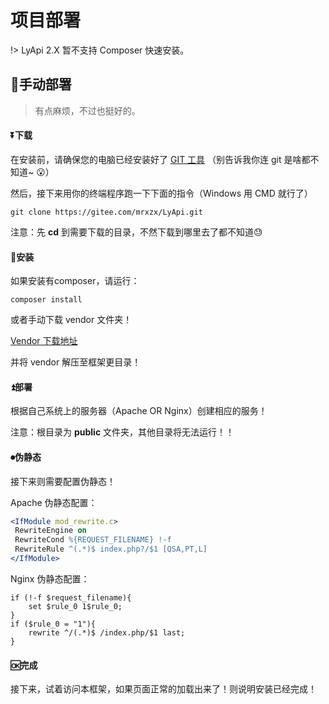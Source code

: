 # 项目部署

!> LyApi 2.X 暂不支持 Composer 快速安装。

## 🍪手动部署

> 有点麻烦，不过也挺好的。

#### ⏬下载

在安装前，请确保您的电脑已经安装好了 [GIT 工具](https://git-scm.com/) （别告诉我你连 git 是啥都不知道~ 😮）

然后，接下来用你的终端程序跑一下下面的指令（Windows 用 CMD 就行了）

```command
git clone https://gitee.com/mrxzx/LyApi.git
```

注意：先 **cd** 到需要下载的目录，不然下载到哪里去了都不知道😓

#### 💽安装

如果安装有composer，请运行：

```
composer install
```
或者手动下载 vendor 文件夹！

[Vendor 下载地址](https://pan.wwsg18.com/index.php?share/file&user=1&sid=sGa8uM7n)

并将 vendor 解压至框架更目录！

#### ⏫部署

根据自己系统上的服务器（Apache OR Nginx）创建相应的服务！

注意：根目录为 **public** 文件夹，其他目录将无法运行！！

#### ⏺伪静态

接下来则需要配置伪静态！

Apache 伪静态配置：

```apache
<IfModule mod_rewrite.c>
 RewriteEngine on
 RewriteCond %{REQUEST_FILENAME} !-f
 RewriteRule ^(.*)$ index.php?/$1 [QSA,PT,L]
</IfModule>
```

Nginx 伪静态配置：

```nginx
if (!-f $request_filename){
	set $rule_0 1$rule_0;
}
if ($rule_0 = "1"){
	rewrite ^/(.*)$ /index.php/$1 last;
}
```

#### 🆗完成

接下来，试着访问本框架，如果页面正常的加载出来了！则说明安装已经完成！